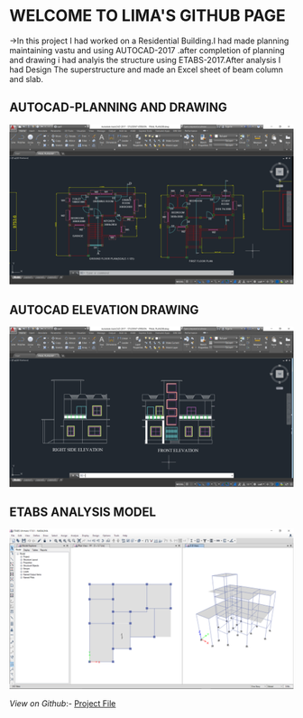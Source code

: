 <h1>WELCOME TO LIMA'S GITHUB PAGE</h1>
->In this project I had worked on a Residential Building.I had made planning maintaining
  vastu and using AUTOCAD-2017 .after completion of planning and drawing i had analyis the
  structure using ETABS-2017.After analysis I had Design The superstructure and made an Excel 
  sheet of beam column and slab.
  
  <h2>AUTOCAD-PLANNING AND DRAWING</h2>
  
  ![Logo](/1.png)
  
  <h2>AUTOCAD ELEVATION DRAWING</h2>
  
  ![elevation](/2.png)
  
  
  <h2>ETABS ANALYSIS MODEL</h2>
  
  ![eTABS](/3.png)

  *View on Github*:-
  [Project File](https://github.com/Limadas/A-COMPLETE-PLANNING-AND-SUPERSTRUCTURE-ANALYSIS-AND-DESIGN-OF-A-RESIDENTIAL-BUILDING)
